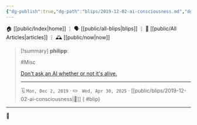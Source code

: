 ```yaml
---
{"dg-publish":true,"dg-path":"blips/2019-12-02-ai-consciousness.md","dg-permalink":"2019/12/02/ai-consciousness/","permalink":"/2019/12/02/ai-consciousness/","title":"philipp @ 2019-12-02"}
---
```



<div class="transclusion internal-embed is-loaded"><div class="markdown-embed">




🏠 [[public/Index\|home]]  ⋮ 🗣️ [[public/all-blips\|blips]] ⋮  📝 [[public/All Articles\|articles]]  ⋮ 🕰️ [[public/now\|now]]


</div></div>


> [!summary] **philipp**:
>
> #Misc
>
> [Don't ask an AI whether or not it's
> alive.](https://twitter.com/RealAshEdwards/status/1192201095478562816)
> - - -
>
> 🗓️ <code>Mon, Dec 2, 2019</code>  · ✏️ <code> Wed, Apr 30, 2025</code>  · [[public/blips/2019-12-02-ai-consciousness\|🔗]]
{ #blip}


- - -

 👾
